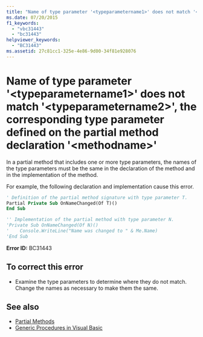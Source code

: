 ```yaml
---
title: "Name of type parameter '<typeparametername1>' does not match '<typeparametername2>', the corresponding type parameter defined on the partial method declaration '<methodname>'"
ms.date: 07/20/2015
f1_keywords: 
  - "vbc31443"
  - "bc31443"
helpviewer_keywords: 
  - "BC31443"
ms.assetid: 27c81cc1-325e-4e86-9d00-34f81e928076
---
```

# Name of type parameter '\<typeparametername1>' does not match '\<typeparametername2>', the corresponding type parameter defined on the partial method declaration '\<methodname>'
In a partial method that includes one or more type parameters, the names of the type parameters must be the same in the declaration of the method and in the implementation of the method.  
  
 For example, the following declaration and implementation cause this error.  
  
```vb  
' Definition of the partial method signature with type parameter T.  
Partial Private Sub OnNameChanged(Of T)()  
End Sub  
```  
  
```vb  
'' Implementation of the partial method with type parameter N.  
'Private Sub OnNameChanged(Of N)()  
'    Console.WriteLine("Name was changed to " & Me.Name)  
'End Sub  
```  
  
 **Error ID:** BC31443  
  
## To correct this error  
  
- Examine the type parameters to determine where they do not match. Change the names as necessary to make them the same.  
  
## See also

- [Partial Methods](../../visual-basic/programming-guide/language-features/procedures/partial-methods.md)
- [Generic Procedures in Visual Basic](../../visual-basic/programming-guide/language-features/data-types/generic-procedures.md)
